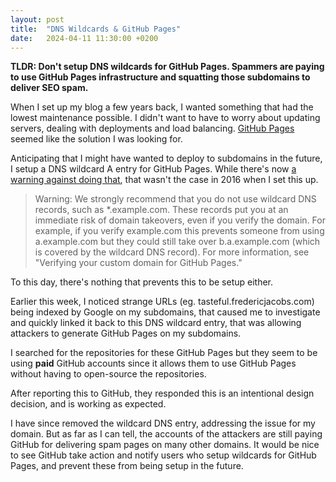 ```yaml
---
layout: post
title:  "DNS Wildcards & GitHub Pages" 
date:   2024-04-11 11:30:00 +0200
---
```


**TLDR: Don't setup DNS wildcards for GitHub Pages. Spammers are paying to use GitHub Pages infrastructure and squatting those subdomains to deliver SEO spam.**

When I set up my blog a few years back, I wanted something that had the lowest maintenance possible. I didn't want to have to worry about updating servers, dealing with deployments and load balancing. [GitHub Pages](https://pages.github.com) seemed like the solution I was looking for.

Anticipating that I might have wanted to deploy to subdomains in the future, I setup a DNS wildcard A entry for GitHub Pages. While there's now [a warning against doing that](https://docs.github.com/en/pages/configuring-a-custom-domain-for-your-github-pages-site/managing-a-custom-domain-for-your-github-pages-site), that wasn't the case in 2016 when I set this up.

> Warning: We strongly recommend that you do not use wildcard DNS records, such as *.example.com. These records put you at an immediate risk of domain takeovers, even if you verify the domain. For example, if you verify example.com this prevents someone from using a.example.com but they could still take over b.a.example.com (which is covered by the wildcard DNS record). For more information, see "Verifying your custom domain for GitHub Pages."

To this day, there's nothing that prevents this to be setup either.

Earlier this week, I noticed strange URLs (eg. tasteful.fredericjacobs.com) being indexed by Google on my subdomains, that caused me to investigate and quickly linked it back to this DNS wildcard entry, that was allowing attackers to generate GitHub Pages on my subdomains.

I searched for the repositories for these GitHub Pages but they seem to be using **paid** GitHub accounts since it allows them to use GitHub Pages without having to open-source the repositories.

After reporting this to GitHub, they responded this is an intentional design decision, and is working as expected.

I have since removed the wildcard DNS entry, addressing the issue for my domain. But as far as I can tell, the accounts of the attackers are still paying GitHub for delivering spam pages on  many other domains. It would be nice to see GitHub take action and notify users who setup wildcards for GitHub Pages, and prevent these from being setup in the future.
